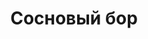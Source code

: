 ---
title: 'Сосновый бор'
location: 'Река Тура. Ярковский район, Тюменская область, Россия'
categories: [as-the-first-settlers]
tags: [all, 2015]
---